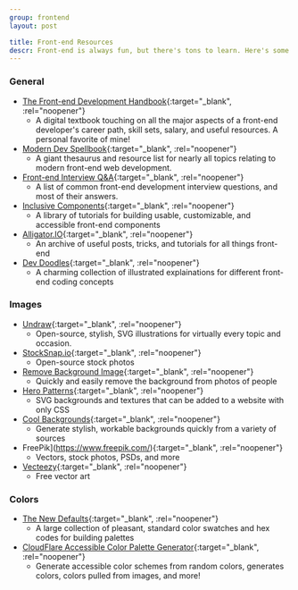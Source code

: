 ```yaml
---
group: frontend
layout: post

title: Front-end Resources
descr: Front-end is always fun, but there's tons to learn. Here's some big links to cover even more.
---
```


### General

* [The Front-end Development Handbook](https://frontendmasters.com/books/front-end-handbook/2018/){:target="_blank", :rel="noopener"}
  * A digital textbook touching on all the major aspects of a front-end developer's career path, skill sets, salary, and useful resources. A personal favorite of mine!
* [Modern Dev Spellbook](https://github.com/dexteryy/spellbook-of-modern-webdev){:target="_blank", :rel="noopener"}
  * A giant thesaurus and resource list for nearly all topics relating to modern front-end web development.
* [Front-end Interview Q&A](https://github.com/yangshun/front-end-interview-handbook){:target="_blank", :rel="noopener"}
  * A list of common front-end development interview questions, and most of their answers.
* [Inclusive Components](https://inclusive-components.design/#components){:target="_blank", :rel="noopener"}
  * A library of tutorials for building usable, customizable, and accessible front-end components
* [Alligator.IO](https://alligator.io/){:target="_blank", :rel="noopener"}
  * An archive of useful posts, tricks, and tutorials for all things front-end
* [Dev Doodles](https://www.instagram.com/dev_doodles/){:target="_blank", :rel="noopener"}
  * A charming collection of illustrated explainations for different front-end coding concepts

### Images

* [Undraw](https://undraw.co/){:target="_blank", :rel="noopener"}
  * Open-source, stylish, SVG illustrations for virtually every topic and occasion.
* [StockSnap.io](https://stocksnap.io/){:target="_blank", :rel="noopener"}
  * Open-source stock photos
* [Remove Background Image](https://www.remove.bg/){:target="_blank", :rel="noopener"}
  * Quickly and easily remove the background from photos of people
* [Hero Patterns](https://www.heropatterns.com/){:target="_blank", :rel="noopener"}
  * SVG backgrounds and textures that can be added to a website with only CSS
* [Cool Backgrounds](https://coolbackgrounds.io/){:target="_blank", :rel="noopener"}
  * Generate stylish, workable backgrounds quickly from a variety of sources
* FreePik](https://www.freepik.com/){:target="_blank", :rel="noopener"}
  * Vectors, stock photos, PSDs, and more
* [Vecteezy](https://www.vecteezy.com/){:target="_blank", :rel="noopener"}
  * Free vector art

### Colors

* [The New Defaults](https://dudleystorey.github.io/thenewdefaults/){:target="_blank", :rel="noopener"}
  * A large collection of pleasant, standard color swatches and hex codes for building palettes
* [CloudFlare Accessible Color Palette Generator](https://cloudflare.design/color/){:target="_blank", :rel="noopener"}
  * Generate accessible color schemes from random colors, generates colors, colors pulled from images, and more!
